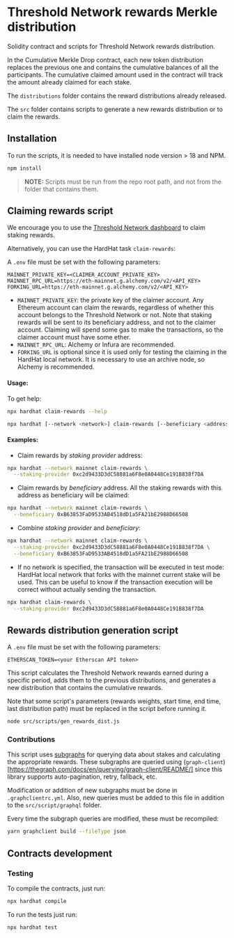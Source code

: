 # Threshold Network rewards Merkle distribution

Solidity contract and scripts for Threshold Network rewards distribution.

In the Cumulative Merkle Drop contract, each new token distribution replaces the previous one and
contains the cumulative balances of all the participants. The cumulative claimed amount used in
the contract will track the amount already claimed for each stake.

The `distributions` folder contains the reward distributions already released.

The `src` folder contains scripts to generate a new rewards distribution or to claim the rewards.

## Installation

To run the scripts, it is needed to have installed node version > 18 and NPM.

```bash
npm install
```

> **NOTE:** Scripts must be run from the repo root path, and not from the folder that contains them.

## Claiming rewards script

We encourage you to use the [Threshold Network dashboard](https://dashboard.threshold.network/staking)
to claim staking rewards.

Alternatively, you can use the HardHat task `claim-rewards`:

A `.env` file must be set with the following parameters:

```
MAINNET_PRIVATE_KEY=<CLAIMER_ACCOUNT_PRIVATE_KEY>
MAINNET_RPC_URL=https://eth-mainnet.g.alchemy.com/v2/<API_KEY>
FORKING_URL=https://eth-mainnet.g.alchemy.com/v2/<API_KEY>
```

- `MAINNET_PRIVATE_KEY`: the private key of the claimer account. Any Ethereum account can claim the
  rewards, regardless of whether this account belongs to the Threshold Network or not. Note that
  staking rewards will be sent to its beneficiary address, and not to the claimer account. Claiming
  will spend some gas to make the transactions, so the claimer account must have some ether.
- `MAINNET_RPC_URL`: Alchemy or Infura are recommended.
- `FORKING_URL` is optional since it is used only for testing the claiming in the HardHat local
  network. It is necessary to use an archive node, so Alchemy is recommended.


#### Usage:

To get help:

```bash
npx hardhat claim-rewards --help
```

```bash
npx hardhat [--network <network>] claim-rewards [--beneficiary <address>] [--staking-provider <address>]
```

#### Examples:

- Claim rewards by _staking provider_ address:

```bash
npx hardhat --network mainnet claim-rewards \
  --staking-provider 0xc2d9433D3dC58881a6F8e0A0448Ce191B838f7DA
```

- Claim rewards by _beneficiary_ address. All the staking rewards with this address as beneficiary
  will be claimed:

```bash
npx hardhat --network mainnet claim-rewards \
  --beneficiary 0xB63853FaD9533AB4518dD1a5FA21bE2988D66508
```

- Combine _staking provider_ and _beneficiary_:

```bash
npx hardhat --network mainnet claim-rewards \
  --staking-provider 0xc2d9433D3dC58881a6F8e0A0448Ce191B838f7DA \
  --beneficiary 0xB63853FaD9533AB4518dD1a5FA21bE2988D66508
```

- If no network is specified, the transaction will be executed in test mode: HardHat local network
that forks with the mainnet current stake will be used. This can be useful to know if the
transaction execution will be correct without actually sending the transaction.

```bash
npx hardhat claim-rewards \
  --staking-provider 0xc2d9433D3dC58881a6F8e0A0448Ce191B838f7DA
```

## Rewards distribution generation script

A `.env` file must be set with the following parameters:

```
ETHERSCAN_TOKEN=<your Etherscan API token>
```

This script calculates the Threshold Network rewards earned during a specific period, adds them to
the previous distributions, and generates a new distribution that contains the cumulative rewards.

Note that some script's parameters (rewards weights, start time, end time, last distribution path)
must be replaced in the script before running it.

```bash
node src/scripts/gen_rewards_dist.js
```

### Contributions

This script uses [subgraphs](https://thegraph.com/explorer) for querying data about stakes and
calculating the appropriate rewards. These subgraphs are queried using
(`graph-client`)[https://thegraph.com/docs/en/querying/graph-client/README/] since this library
supports auto-pagination, retry, fallback, etc.

Modification or addition of new subgraphs must be done in `.graphclientrc.yml`. Also, new queries
must be added to this file in addition to the `src/script/graphql` folder.

Every time the subgraph queries are modified, these must be recompiled:

```bash
yarn graphclient build --fileType json
```

## Contracts development

### Testing

To compile the contracts, just run:

```bash
npx hardhat compile
```

To run the tests just run:

```bash
npx hardhat test
```
